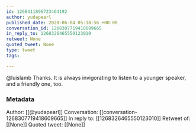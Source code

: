 ```yaml
---
id: 1268411896723464192
author: yudapearl
published_date: 2020-06-04 05:18:56 +00:00
conversation_id: 1268307719418609665
in_reply_to: 1268326465550123010
retweet: None
quoted_tweet: None
type: tweet
tags:

---
```


@luislamb Thanks. It is always invigorating to listen to a younger speaker, and a friendly one, too.

### Metadata

Author: [[@yudapearl]]
Conversation: [[conversation-1268307719418609665]]
In reply to: [[1268326465550123010]]
Retweet of: [[None]]
Quoted tweet: [[None]]
